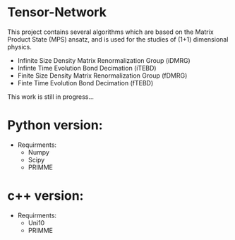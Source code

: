 # Tensor-Network
This project contains several algorithms which are based on the Matrix Product State (MPS) ansatz, and is used for the studies of (1+1) dimensional physics. 

* Infinite Size Density Matrix Renormalization Group (iDMRG)
* Infinte Time Evolution Bond Decimation (iTEBD)
* Finite Size Density Matrix Renormalization Group (fDMRG)
* Finte Time Evolution Bond Decimation (fTEBD)

This work is still in progress...

# Python version:

  * Requirments:
    * Numpy
    * Scipy
    * PRIMME

# c++ version:

  * Requirments:
    * Uni10
    * PRIMME
